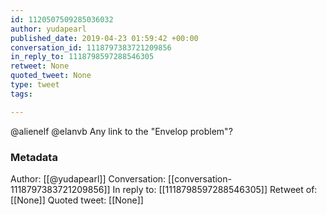 ```yaml
---
id: 1120507509285036032
author: yudapearl
published_date: 2019-04-23 01:59:42 +00:00
conversation_id: 1118797383721209856
in_reply_to: 1118798597288546305
retweet: None
quoted_tweet: None
type: tweet
tags:

---
```


@alienelf @elanvb Any link to the "Envelop problem"?

### Metadata

Author: [[@yudapearl]]
Conversation: [[conversation-1118797383721209856]]
In reply to: [[1118798597288546305]]
Retweet of: [[None]]
Quoted tweet: [[None]]
